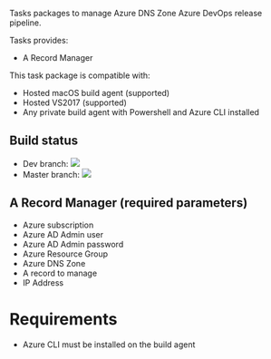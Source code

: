 Tasks packages to manage Azure DNS Zone Azure DevOps release pipeline.

Tasks provides:
- A Record Manager

This task package is compatible with:
- Hosted macOS build agent (supported)
- Hosted VS2017 (supported)
- Any private build agent with Powershell and Azure CLI installed

## Build status

- Dev branch: <img src="https://dev.azure.com/experta/ExpertaSolutions/_apis/build/status/AzureDNSZone-Dev-CI?branchName=Dev">
- Master branch: <img src="https://dev.azure.com/experta/ExpertaSolutions/_apis/build/status/AzureDNSZone-Master-CI?branchName=master">

## A Record Manager (required parameters)
- Azure subscription
- Azure AD Admin user
- Azure AD Admin password
- Azure Resource Group
- Azure DNS Zone
- A record to manage
- IP Address

# Requirements

- Azure CLI must be installed on the build agent
